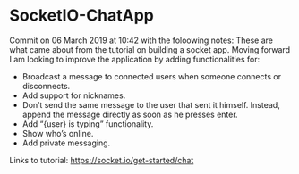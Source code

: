 # SocketIO-ChatApp
Commit on 06 March 2019 at 10:42 with the foloowing notes: These are what came about from the tutorial on building a socket app. Moving forward I am looking to improve the application by adding functionalities for: 
- Broadcast a message to connected users when someone connects or disconnects.
- Add support for nicknames.
- Don’t send the same message to the user that sent it himself. Instead, append the message directly as soon as he presses enter.
- Add “{user} is typing” functionality.
- Show who’s online.
- Add private messaging.

Links to tutorial: https://socket.io/get-started/chat

